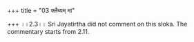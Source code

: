 +++
title = "03 क्लैब्यम् मा"

+++
।।2.3।। Sri Jayatirtha did not comment on this sloka. The commentary
starts from 2.11.  
  
